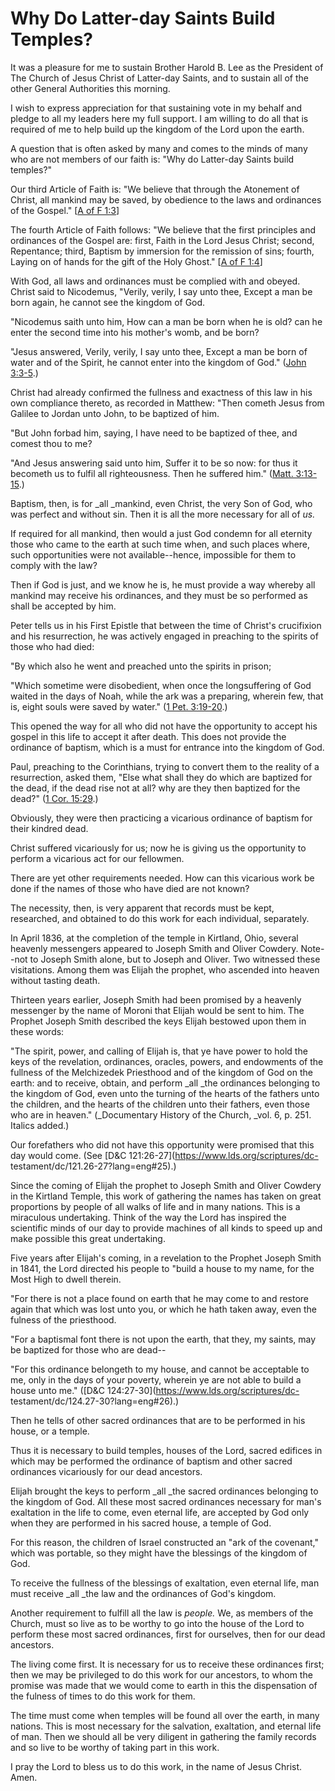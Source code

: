 # Why Do Latter-day Saints Build Temples?

It was a pleasure for me to sustain Brother Harold B. Lee as the President of
The Church of Jesus Christ of Latter-day Saints, and to sustain all of the
other General Authorities this morning.

I wish to express appreciation for that sustaining vote in my behalf and
pledge to all my leaders here my full support. I am willing to do all that is
required of me to help build up the kingdom of the Lord upon the earth.

A question that is often asked by many and comes to the minds of many who are
not members of our faith is: "Why do Latter-day Saints build temples?"

Our third Article of Faith is: "We believe that through the Atonement of
Christ, all mankind may be saved, by obedience to the laws and ordinances of
the Gospel." [[A of F
1:3](https://www.lds.org/scriptures/pgp/a-of-f/1.3?lang=eng#2)]

The fourth Article of Faith follows: "We believe that the first principles and
ordinances of the Gospel are: first, Faith in the Lord Jesus Christ; second,
Repentance; third, Baptism by immersion for the remission of sins; fourth,
Laying on of hands for the gift of the Holy Ghost." [[A of F
1:4](https://www.lds.org/scriptures/pgp/a-of-f/1.4?lang=eng#3)]

With God, all laws and ordinances must be complied with and obeyed. Christ
said to Nicodemus, "Verily, verily, I say unto thee, Except a man be born
again, he cannot see the kingdom of God.

"Nicodemus saith unto him, How can a man be born when he is old? can he enter
the second time into his mother's womb, and be born?

"Jesus answered, Verily, verily, I say unto thee, Except a man be born of
water and of the Spirit, he cannot enter into the kingdom of God." ([John
3:3-5](https://www.lds.org/scriptures/nt/john/3.3-5?lang=eng#2).)

Christ had already confirmed the fullness and exactness of this law in his own
compliance thereto, as recorded in Matthew: "Then cometh Jesus from Galilee to
Jordan unto John, to be baptized of him.

"But John forbad him, saying, I have need to be baptized of thee, and comest
thou to me?

"And Jesus answering said unto him, Suffer it to be so now: for thus it
becometh us to fulfil all righteousness. Then he suffered him." ([Matt.
3:13-15](https://www.lds.org/scriptures/nt/matt/3.13-15?lang=eng#12).)

Baptism, then, is for _all _mankind, even Christ, the very Son of God, who was
perfect and without sin. Then it is all the more necessary for all of _us._

If required for all mankind, then would a just God condemn for all eternity
those who came to the earth at such time when, and such places where, such
opportunities were not available--hence, impossible for them to comply with
the law?

Then if God is just, and we know he is, he must provide a way whereby all
mankind may receive his ordinances, and they must be so performed as shall be
accepted by him.

Peter tells us in his First Epistle that between the time of Christ's
crucifixion and his resurrection, he was actively engaged in preaching to the
spirits of those who had died:

"By which also he went and preached unto the spirits in prison;

"Which sometime were disobedient, when once the longsuffering of God waited in
the days of Noah, while the ark was a preparing, wherein few, that is, eight
souls were saved by water." ([1 Pet.
3:19-20](https://www.lds.org/scriptures/nt/1-pet/3.19-20?lang=eng#18).)

This opened the way for all who did not have the opportunity to accept his
gospel in this life to accept it after death. This does not provide the
ordinance of baptism, which is a must for entrance into the kingdom of God.

Paul, preaching to the Corinthians, trying to convert them to the reality of a
resurrection, asked them, "Else what shall they do which are baptized for the
dead, if the dead rise not at all? why are they then baptized for the dead?"
([1 Cor. 15:29](https://www.lds.org/scriptures/nt/1-cor/15.29?lang=eng#28).)

Obviously, they were then practicing a vicarious ordinance of baptism for
their kindred dead.

Christ suffered vicariously for us; now he is giving us the opportunity to
perform a vicarious act for our fellowmen.

There are yet other requirements needed. How can this vicarious work be done
if the names of those who have died are not known?

The necessity, then, is very apparent that records must be kept, researched,
and obtained to do this work for each individual, separately.

In April 1836, at the completion of the temple in Kirtland, Ohio, several
heavenly messengers appeared to Joseph Smith and Oliver Cowdery. Note--not to
Joseph Smith alone, but to Joseph and Oliver. Two witnessed these visitations.
Among them was Elijah the prophet, who ascended into heaven without tasting
death.

Thirteen years earlier, Joseph Smith had been promised by a heavenly messenger
by the name of Moroni that Elijah would be sent to him. The Prophet Joseph
Smith described the keys Elijah bestowed upon them in these words:

"The spirit, power, and calling of Elijah is, that ye have power to hold the
keys of the revelation, ordinances, oracles, powers, and endowments of the
fullness of the Melchizedek Priesthood and of the kingdom of God on the earth:
and to receive, obtain, and perform _all _the ordinances belonging to the
kingdom of God, even unto the turning of the hearts of the fathers unto the
children, and the hearts of the children unto their fathers, even those who
are in heaven." (_Documentary History of the Church, _vol. 6, p. 251. Italics
added.)

Our forefathers who did not have this opportunity were promised that this day
would come. (See [D&amp;C 121:26-27](https://www.lds.org/scriptures/dc-
testament/dc/121.26-27?lang=eng#25).)

Since the coming of Elijah the prophet to Joseph Smith and Oliver Cowdery in
the Kirtland Temple, this work of gathering the names has taken on great
proportions by people of all walks of life and in many nations. This is a
miraculous undertaking. Think of the way the Lord has inspired the scientific
minds of our day to provide machines of all kinds to speed up and make
possible this great undertaking.

Five years after Elijah's coming, in a revelation to the Prophet Joseph Smith
in 1841, the Lord directed his people to "build a house to my name, for the
Most High to dwell therein.

"For there is not a place found on earth that he may come to and restore again
that which was lost unto you, or which he hath taken away, even the fulness of
the priesthood.

"For a baptismal font there is not upon the earth, that they, my saints, may
be baptized for those who are dead--

"For this ordinance belongeth to my house, and cannot be acceptable to me,
only in the days of your poverty, wherein ye are not able to build a house
unto me." ([D&amp;C 124:27-30](https://www.lds.org/scriptures/dc-
testament/dc/124.27-30?lang=eng#26).)

Then he tells of other sacred ordinances that are to be performed in his
house, or a temple.

Thus it is necessary to build temples, houses of the Lord, sacred edifices in
which may be performed the ordinance of baptism and other sacred ordinances
vicariously for our dead ancestors.

Elijah brought the keys to perform _all _the sacred ordinances belonging to
the kingdom of God. All these most sacred ordinances necessary for man's
exaltation in the life to come, even eternal life, are accepted by God only
when they are performed in his sacred house, a temple of God.

For this reason, the children of Israel constructed an "ark of the covenant,"
which was portable, so they might have the blessings of the kingdom of God.

To receive the fullness of the blessings of exaltation, even eternal life, man
must receive _all _the law and the ordinances of God's kingdom.

Another requirement to fulfill all the law is _people._ We, as members of the
Church, must so live as to be worthy to go into the house of the Lord to
perform these most sacred ordinances, first for ourselves, then for our dead
ancestors.

The living come first. It is necessary for us to receive these ordinances
first; then we may be privileged to do this work for our ancestors, to whom
the promise was made that we would come to earth in this the dispensation of
the fulness of times to do this work for them.

The time must come when temples will be found all over the earth, in many
nations. This is most necessary for the salvation, exaltation, and eternal
life of man. Then we should all be very diligent in gathering the family
records and so live to be worthy of taking part in this work.

I pray the Lord to bless us to do this work, in the name of Jesus Christ.
Amen.

